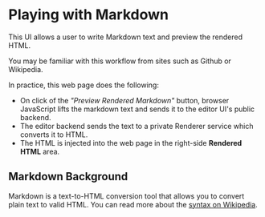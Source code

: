 # Playing with Markdown

This UI allows a user to write Markdown text and preview the rendered HTML.

You may be familiar with this workflow from sites such as Github or Wikipedia.

In practice, this web page does the following:

* On click of the *"Preview Rendered Markdown"* button, browser JavaScript
  lifts the markdown text and sends it to the editor UI's public backend.
* The editor backend sends the text to a private Renderer service which
  converts it to HTML.
* The HTML is injected into the web page in the right-side **Rendered HTML** area.

## Markdown Background

Markdown is a text-to-HTML conversion tool that allows you to convert plain text to valid HTML.
You can read more about the [syntax on Wikipedia](https://en.wikipedia.org/wiki/Markdown).
